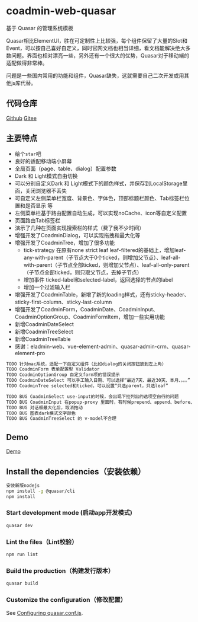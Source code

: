 # coadmin-web-quasar

基于 Quasar 的管理系统模板

Quasar相比ElementUI，胜在可定制性上比较强，每个组件保留了大量的Slot和Event，可以按自己喜好自定义，同时官网文档也相当详细，看文档能解决绝大多数问题。界面也相对漂亮一些，另外还有一个很大的优势，Quasar对于移动端的适配做得非常棒。

问题是一些国内常用的功能和组件，Quasar缺失，这就需要自己二次开发或用其他js库代替。

## 代码仓库
[Github](https://github.com/jinjingmail/coadmin-web-quasar)
[Gitee](https://gitee.com/jinjinge/coadmin-web-quasar)

## 主要特点
- 给个`star`吧
- 良好的适配移动端小屏幕
- 全局页面（page、table、dialog）配置参数
- Dark 和 Light模式自由切换
- 可以分别自定义Dark 和 Light模式下的颜色样式，并保存到LocalStorage里面，关闭浏览器不丢失
 - 可自定义左侧菜单栏宽度、背景色、字体色，顶部标题栏颜色、Tab标签栏位置和是否显示 等
- 左侧菜单栏基于路由配置自动生成，可以实现noCache、icon等自定义配置
- 页面路由Tab标签栏
- 演示了几种在页面实现搜索栏的样式（费了我不少时间）
- 增强开发了CoadminDialog，可以实现拖拽和最大化等
- 增强开发了CoadminTree，增加了很多功能
  - tick-strategy 在原有none strict leaf leaf-filtered的基础上，增加leaf-any-with-parent（子节点大于0个ticked，则增加父节点）、leaf-all-with-parent（子节点全部ticked，则增加父节点）、leaf-all-only-parent（子节点全部ticked，则只取父节点，去掉子节点）
  - 增加事件 ticked-label和selected-label，返回选择的节点的label
  - 增加一个过滤输入栏
- 增强开发了CoadminTable，新增了新的loading样式，还有sticky-header、sticky-first-column、sticky-last-column
- 增强开发了CoadminForm，CoadminDate、CoadminInput、CoadminOptionGroup、CoadminFormItem，增加一些实用功能
- 新增CoadminDateSelect
- 新增CoadminTreeSelect
- 新增CoadminTreeTable
- 感谢：eladmin-web、vue-element-admin、quasar-admin-crm、quasar-element-pro

```bash
TODO 针对mac系统，适配一下自定义组件（比如dialog的关闭按钮放到左上角）
TODO CoadminForm 表单配置型 Validator
TODO CoadminOptionGroup 自定义form项的错误提示
TODO CoadminDateSelect 可以手工输入日期、可以选择“最近7天、最近30天、本月、。。。”
TODO CoadminTree selected和ticked，可以设置“只选parent，只选leaf”

TODO BUG CoadminSelect use-input的时候，会出现下拉列出的选项空白行的问题
TODO BUG CoadminInput 在popup-proxy 里面时，有时候prepend、append、before、after 的slot会失效
TODO BUG 对话框最大化后，取消拖动
TODO BUG 图表dark模式文字颜色
TODO BUG CoadminTreeSelect 的 v-model不合理
```

## Demo
[Demo](http://jinjinge.gitee.io/coadmin-web-quasar)

## Install the dependencies（安装依赖）
```bash
安装新版nodejs
npm install -g @quasar/cli
npm install
```

### Start development mode (启动app开发模式)
```bash
quasar dev
```

### Lint the files（Lint校验）
```bash
npm run lint
```

### Build the production（构建发行版本）
```bash
quasar build
```

### Customize the configuration（修改配置）
See [Configuring quasar.conf.js](https://quasar.dev/quasar-cli/quasar-conf-js).
